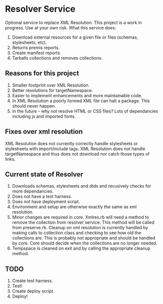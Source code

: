 Resolver Service
================
Optional service to replace XML Resolution.  This project is a work in progress.  Use at your own risk.
What this service does:

  1. Download external resources for a given file or files (schemas, stylesheets, etc).
  2. Returns premis reports.
  3. Create manifest reports.
  4. Tarballs collections and removes collections.
  
Reasons for this project
------------------------
  1. Smaller footprint over XML Resolution.
  2. Better resolutions for targetNamespace.
  3. Easier to implement enhancements and more maintainable code.
  4. In XML Resolution a poorly formed XML file can halt a package.  This should never happen.
  5. In the future - why not resolve HTML or CSS files?  Lots of dependancies including js and imported fonts.

Fixes over xml resolution
-------------------------
XML Resolution does not currently correctly handle stylesheets or stylesheets with import/include tags.
XML Resolution does not handle targetNamespace and thus does not download nor catch those types of links.

Current state of Resolver
-------------------------
  1. Downloads schemas, stylesheets and dtds and recusively checks for more dependancies.  
  2. Does not have a test harness.
  3. Does not have deployment script.
  4. Environment and setup are otherwise exactly the same as xml resolution.  
  5. Minor changes are required in core. Xmlres.rb will need a method to remove the collection from resolver service.
     This method will be called from preserve.rb.  Cleanup on xml resolution is currently handled by making calls to 
     collection class and checking to see how old the collections are.  This is probably not appropriate and should 
     be handled by core.  Core should decide when the collections are no longer needed.
  6. Tempspace is cleaned on exit and by calling the appropriate cleanup method.
  
TODO
----
  1. Create test harness.
  2. Test!
  3. Create deploy script.
  4. Deploy!  
     